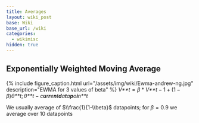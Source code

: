 ```yaml
---
title: Averages
layout: wiki_post
base: Wiki
base_url: /wiki
categories:
  - wikimisc
hidden: true
---
```


Exponentially Weighted Moving Average
-------------------------------------

{% include figure_caption.html url="/assets/img/wiki/Ewma-andrew-ng.jpg" description="EWMA for 3 values of beta" %} *V**t* = *β* \* *V**t* − 1 + (1 − *β*)*θ**t*; *θ**t* − *c**u**r**r**e**n**t**d**a**t**a**p**o**i**n**t*

We usually average of $\\frac{1}{1-\\beta}$ datapoints; for *β* = 0.9 we average over 10 datapoints
